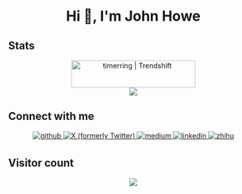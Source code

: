 ## <h1 align="center">Hi 👋, I'm John Howe</h1>

## Stats

<div align="center">
<a href="https://trendshift.io/developers/8761" target="_blank"><img src="https://trendshift.io/api/badge/developers/8761" alt="timerring | Trendshift" style="width: 250px; height: 55px;" width="250" height="55"/></a>
</div> 

<div align="center">
<img src="https://github-readme-stats.vercel.app/api?username=timerring&count_private=true&show_icons=true&hide_border=true&theme=vue"/>
</div> 

## Connect with me  
<div align="center">
<a href="https://github.com/timerring" target="_blank">
<img src=https://img.shields.io/badge/github-%2324292e.svg?&style=for-the-badge&logo=github&logoColor=white alt=github style="margin-bottom: 5px;" />
</a>
<a href="https://x.com/" target="_blank">
<img src="https://img.shields.io/badge/X%20(Twitter)-%23000000.svg?style=for-the-badge&logo=X&logoColor=white" alt="X (formerly Twitter)" style="margin-bottom: 5px;" />
</a>
<a href="https://medium.com/@timerring" target="_blank">
<img src=https://img.shields.io/badge/medium-%23292929.svg?&style=for-the-badge&logo=medium&logoColor=white alt=medium style="margin-bottom: 5px;" />
</a>
<a href=" ">
<img src=https://img.shields.io/badge/linkedin-%231E77B5.svg?&style=for-the-badge&logo=linkedin&logoColor=white alt=linkedin style="margin-bottom: 5px;" />
</a>
<a href="https://www.zhihu.com/people/timerring" target="_blank">
<img src=https://img.shields.io/badge/zhihu-%231872F6.svg?&style=for-the-badge&logo=zhihu&logoColor=white alt=zhihu style="margin-bottom: 5px;" />
</a>  
</div>  

## Visitor count
<p align="center"> 
  <img src="https://profile-counter.glitch.me/timerring/count.svg" />
</p>
